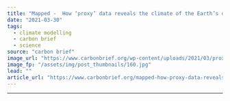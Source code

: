 ```yaml
---
title: "Mapped -  How ‘proxy’ data reveals the climate of the Earth’s distant past"
date: "2021-03-30"
tags: 
  - climate modelling
  - carbon brief
  - science
source: "carbon brief"
image_url: "https://www.carbonbrief.org/wp-content/uploads/2021/03/proxy-map-hero-107x71.jpg"
image_fp: "/assets/img/post_thumbnails/160.jpg"
lead: ""
article_url: "https://www.carbonbrief.org/mapped-how-proxy-data-reveals-the-climate-of-the-earths-distant-past"
---
```


---

